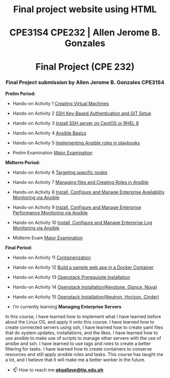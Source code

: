 <h1 align="center"><strong>Final project website using  HTML</strong></h1>
<h1 align="center">CPE31S4 CPE232 | Allen Jerome B. Gonzales</h1>


<h1 align="center">Final Project (CPE 232)</h1>
<h3 align="center">Final Project submission by Allen Jerome B. Gonzales CPE31S4</h3>

<p><strong>Prelim Period: </strong></p>

- Hands-on Activity 1 [Creating Virtual Machines](https://github.com/qajgonzales1/HOA1.git)

- Hands-on Activity 2 [SSH Key-Based Authentication and GIT Setup](https://github.com/qajgonzales1/HOA2.git)

- Hands-on Activity 3 [Install SSH server on CentOS or RHEL 8](https://github.com/qajgonzales1/HOA3.git)

- Hands-on Activity 4 [Ansible Basics](https://github.com/qajgonzales1/HOA4.git)

- Hands-on Activity 5 [Implementing Ansible roles in playbooks](https://github.com/qajgonzales1/HOA5.git)

- Prelim Examination [Major Examination](https://github.com/qajgonzales1/Gonzales_PrelimExam.git)

<p><strong>Midterm Period: </strong></p>

- Hands-on Activity 6 [Targeting specific nodes](https://github.com/qajgonzales1/HOA6.git)

- Hands-on Activity 7 [Managing files and Creating Roles in Ansible](https://github.com/qajgonzales1/HOA7.git)

- Hands-on Activity 8 [Install, Configure and Manage Enterprise Availability Monitoring via Ansible](https://github.com/qajgonzales1/HOA-8.git)

- Hands-on Activity 9 [Install, Configure and Manage Enterprise Performance Monitoring via Ansible](https://github.com/qajgonzales1/HOA9.git)

- Hands-on Activity 10 [Install, Configure and Manage Enterprise Log Monitoring via Ansible](https://github.com/qajgonzales1/HOA10.git)

- Midterm Exam [Major Examination](https://github.com/qajgonzales1/CPE_MIDEXAM_GONZALES.git)

<p><strong>Final Period: </strong></p>

- Hands-on Activity 11 [Containerization](https://github.com/qajgonzales1/HOA11.git)

- Hands-on Activity 12 [Build a sample web app in a Docker Container](https://github.com/qajgonzales1/HOA12.git)

- Hands-on Activity 13 [Openstack Prerequisite Installation](https://github.com/qajgonzales1/HOA13.git)

- Hands-on Activity 14 [Openstack Installation(Keystone, Glance, Nova)]()

- Hands-on Activity 15 [Openstack Installation(Neutron, Horizon, Cinder)]()

- I’m currently learning **Managing Enterprise Servers**

<body align="left">In this course, I have learned how to implement what I have learned before about the Linux OS, and apply it onto this course. I have learned how to create connected servers using ssh, I have learned how to create yaml files that do system updates, installations, and the likes. I have learned how to use ansible to make use of scripts to manage other servers with the use of ansibe and ssh. I have learned to use tags and roles to create a better filtering for tasks. I have learned how to create containers to conserve resources and still apply ansible roles and tasks. This course has taught me a lot, and I believe that it will make me a better worker in the future.</body>

- 📫 How to reach me **qkgallave@tip.edu.ph**
